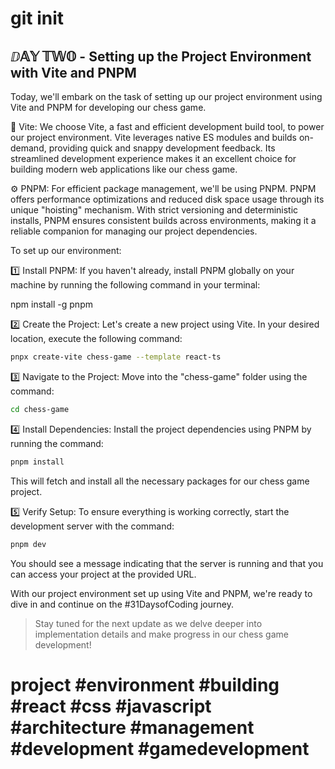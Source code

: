 # git init

## ⅅ𝔸𝕐 𝕋𝕎𝕆 - Setting up the Project Environment with Vite and PNPM

Today, we'll embark on the task of setting up our project environment using Vite and PNPM for developing our chess game.

🔧 Vite: We choose Vite, a fast and efficient development build tool, to power our project environment. Vite leverages native ES modules and builds on-demand, providing quick and snappy development feedback. Its streamlined development experience makes it an excellent choice for building modern web applications like our chess game.

⚙️ PNPM: For efficient package management, we'll be using PNPM. PNPM offers performance optimizations and reduced disk space usage through its unique "hoisting" mechanism. With strict versioning and deterministic installs, PNPM ensures consistent builds across environments, making it a reliable companion for managing our project dependencies.

To set up our environment:

1️⃣ Install PNPM: If you haven't already, install PNPM globally on your machine by running the following command in your terminal:

npm install -g pnpm

2️⃣ Create the Project: Let's create a new project using Vite. In your desired location, execute the following command:

```bash
pnpx create-vite chess-game --template react-ts
```

3️⃣ Navigate to the Project: Move into the "chess-game" folder using the command:

```bash
cd chess-game
```

4️⃣ Install Dependencies: Install the project dependencies using PNPM by running the command:

```bash
pnpm install
```

This will fetch and install all the necessary packages for our chess game project.

5️⃣ Verify Setup: To ensure everything is working correctly, start the development server with the command:

```bash
pnpm dev
```

You should see a message indicating that the server is running and that you can access your project at the provided URL.

With our project environment set up using Vite and PNPM, we're ready to dive in and continue on the #31DaysofCoding journey.

> Stay tuned for the next update as we delve deeper into implementation details and make progress in our chess game development!

# project #environment #building #react #css #javascript #architecture #management #development #gamedevelopment
